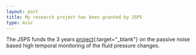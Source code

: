 ```yaml
---
layout: post
title: My research project has been granted by JSPS
type: misc
---
```

The JSPS funds the 3 years [project](https://kaken.nii.ac.jp/en/grant/KAKENHI-PROJECT-22K14110/){:target="_blank"} on the passive noise based high temporal monitoring of the fluid pressure changes.

